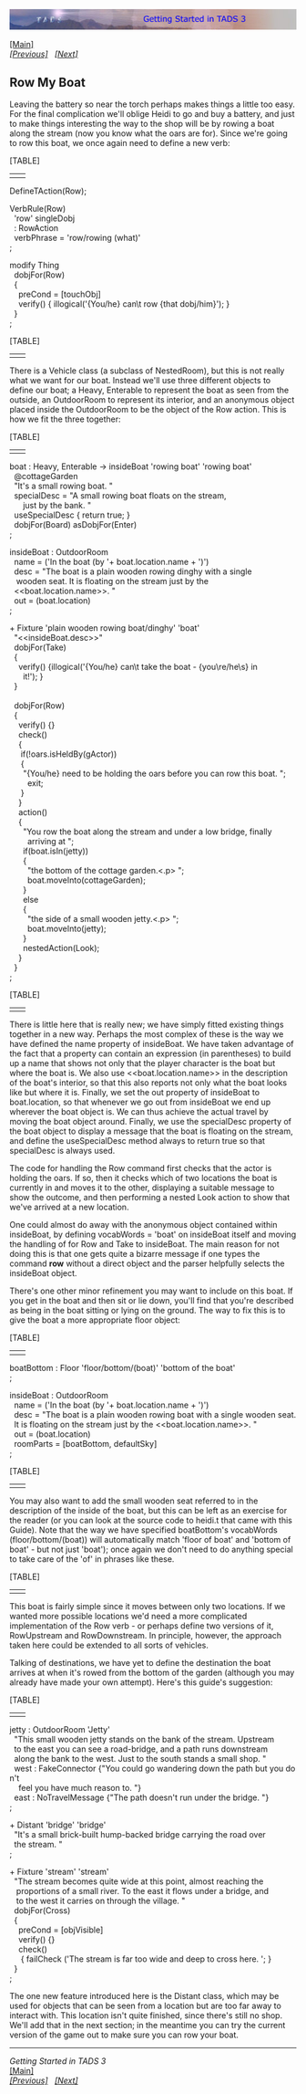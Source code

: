 [![](topbar.jpg)](index.html)

[\[Main\]](index.html)  
*[\[Previous\]](lettherebelight.htm)   [\[Next\]](goingshopping.htm)*

## Row My Boat

Leaving the battery so near the torch perhaps makes things a little too
easy. For the final complication we'll oblige Heidi to go and buy a
battery, and just to make things interesting the way to the shop will be
by rowing a boat along the stream (now you know what the oars are for).
Since we're going to row this boat, we once again need to define a new
verb:  

[TABLE]

|     |     |
|-----|-----|
|     |     |

DefineTAction(Row);  
  
VerbRule(Row)  
  'row' singleDobj  
  : RowAction  
  verbPhrase = 'row/rowing (what)'  
;  
  
modify Thing  
  dobjFor(Row)   
  {  
    preCond = \[touchObj\]  
    verify() { illogical('{You/he} can\\t row {that dobj/him}'); }  
  }  
;  

[TABLE]

|     |     |
|-----|-----|
|     |     |

There is a Vehicle class (a subclass of NestedRoom), but this is not
really what we want for our boat. Instead we'll use three different
objects to define our boat; a Heavy, Enterable to represent the boat as
seen from the outside, an OutdoorRoom to represent its interior, and an
anonymous object placed inside the OutdoorRoom to be the object of the
Row action. This is how we fit the three together:  

[TABLE]

|     |     |
|-----|-----|
|     |     |

boat : Heavy, Enterable -\> insideBoat 'rowing boat' 'rowing boat'  
  @cottageGarden  
  "It's a small rowing boat. "  
  specialDesc = "A small rowing boat floats on the stream,   
      just by the bank. "  
  useSpecialDesc { return true; }  
  dobjFor(Board) asDobjFor(Enter)    
;  
  
insideBoat : OutdoorRoom  
  name = ('In the boat (by '+ boat.location.name + ')')  
  desc = "The boat is a plain wooden rowing dinghy with a single   
   wooden seat. It is floating on the stream just by the   
  \<\<boat.location.name\>\>. "    
  out = (boat.location)  
;  
  
+ Fixture 'plain wooden rowing boat/dinghy' 'boat'  
  "\<\<insideBoat.desc\>\>"  
  dobjFor(Take)  
  {  
    verify() {illogical('{You/he} can\\t take the boat - {you\\re/he\\s} in  
      it!'); }  
  }   
    
  dobjFor(Row)  
  {  
    verify() {}  
    check()  
    {  
     if(!oars.isHeldBy(gActor))  
     {  
      "{You/he} need to be holding the oars before you can row this boat. ";  
        exit;  
     }  
    }  
    action()  
    {  
      "You row the boat along the stream and under a low bridge, finally   
        arriving at ";  
      if(boat.isIn(jetty))  
      {  
        "the bottom of the cottage garden.\<.p\> ";  
        boat.moveInto(cottageGarden);          
      }  
      else  
      {  
        "the side of a small wooden jetty.\<.p\> ";  
        boat.moveInto(jetty);  
      }  
      nestedAction(Look);  
    }  
  }  
;  

[TABLE]

|     |     |
|-----|-----|
|     |     |

There is little here that is really new; we have simply fitted existing
things together in a new way. Perhaps the most complex of these is the
way we have defined the name property of insideBoat. We have taken
advantage of the fact that a property can contain an expression (in
parentheses) to build up a name that shows not only that the player
character is the boat but where the boat is. We also use
\<\<boat.location.name\>\> in the description of the boat's interior, so
that this also reports not only what the boat looks like but where it
is. Finally, we set the out property of insideBoat to boat.location, so
that whenever we go out from insideBoat we end up wherever the boat
object is. We can thus achieve the actual travel by moving the boat
object around. Finally, we use the specialDesc property of the boat
object to display a message that the boat is floating on the stream, and
define the useSpecialDesc method always to return true so that
specialDesc is always used.  
  
The code for handling the Row command first checks that the actor is
holding the oars. If so, then it checks which of two locations the boat
is currently in and moves it to the other, displaying a suitable message
to show the outcome, and then performing a nested Look action to show
that we've arrived at a new location.  
  
One could almost do away with the anonymous object contained within
insideBoat, by defining vocabWords = 'boat' on insideBoat itself and
moving the handling of for Row and Take to insideBoat. The main reason
for not doing this is that one gets quite a bizarre message if one types
the command **row** without a direct object and the parser helpfully
selects the insideBoat object.  
  
There's one other minor refinement you may want to include on this boat.
If you get in the boat and then sit or lie down, you'll find that you're
described as being in the boat sitting or lying on the ground. The way
to fix this is to give the boat a more appropriate floor object:  

[TABLE]

|     |     |
|-----|-----|
|     |     |

boatBottom : Floor 'floor/bottom/(boat)' 'bottom of the boat'  
;  
  
insideBoat : OutdoorRoom  
  name = ('In the boat (by '+ boat.location.name + ')')  
  desc = "The boat is a plain wooden rowing boat with a single wooden seat.  
  It is floating on the stream just by the \<\<boat.location.name\>\>. "    
  out = (boat.location)  
  roomParts = \[boatBottom, defaultSky\]   
;  

[TABLE]

|     |     |
|-----|-----|
|     |     |

You may also want to add the small wooden seat referred to in the
description of the inside of the boat, but this can be left as an
exercise for the reader (or you can look at the source code to heidi.t
that came with this Guide). Note that the way we have specified
boatBottom's vocabWords (floor/bottom/(boat)) will automatically match
'floor of boat' and 'bottom of boat' - but not just 'boat'); once again
we don't need to do anything special to take care of the 'of' in phrases
like these.  

[TABLE]

|     |     |
|-----|-----|
|     |     |

This boat is fairly simple since it moves between only two locations. If
we wanted more possible locations we'd need a more complicated
implementation of the Row verb - or perhaps define two versions of it,
RowUpstream and RowDownstream. In principle, however, the approach taken
here could be extended to all sorts of vehicles.  
  
Talking of destinations, we have yet to define the destination the boat
arrives at when it's rowed from the bottom of the garden (although you
may already have made your own attempt). Here's this guide's
suggestion:  

[TABLE]

|     |     |
|-----|-----|
|     |     |

jetty : OutdoorRoom 'Jetty'  
  "This small wooden jetty stands on the bank of the stream. Upstream   
  to the east you can see a road-bridge, and a path runs downstream   
  along the bank to the west. Just to the south stands a small shop. "  
  west : FakeConnector {"You could go wandering down the path but you don't  
    feel you have much reason to. "}  
  east : NoTravelMessage {"The path doesn't run under the bridge. "}  
;  
  
+ Distant 'bridge' 'bridge'  
  "It's a small brick-built hump-backed bridge carrying the road over  
  the stream. "  
;  
  
+ Fixture 'stream' 'stream'  
  "The stream becomes quite wide at this point, almost reaching the   
   proportions of a small river. To the east it flows under a bridge, and   
   to the west it carries on through the village. "  
  dobjFor(Cross)  
  {  
    preCond = \[objVisible\]  
    verify() {}  
    check()   
     { failCheck ('The stream is far too wide and deep to cross here. '; }  
  }  
;  
  
The one new feature introduced here is the Distant class, which may be
used for objects that can be seen from a location but are too far away
to interact with. This location isn't quite finished, since there's
still no shop. We'll add that in the next section; in the meantime you
can try the current version of the game out to make sure you can row
your boat.  
  

------------------------------------------------------------------------

*Getting Started in TADS 3*  
[\[Main\]](index.html)  
*[\[Previous\]](lettherebelight.htm)   [\[Next\]](goingshopping.htm)*
